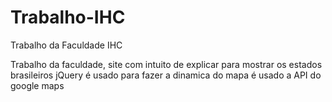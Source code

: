 # Trabalho-IHC
Trabalho da Faculdade IHC

Trabalho da faculdade, site com intuito de explicar para mostrar os estados brasileiros
jQuery é usado para fazer a dinamica do mapa
é usado a API do google maps

